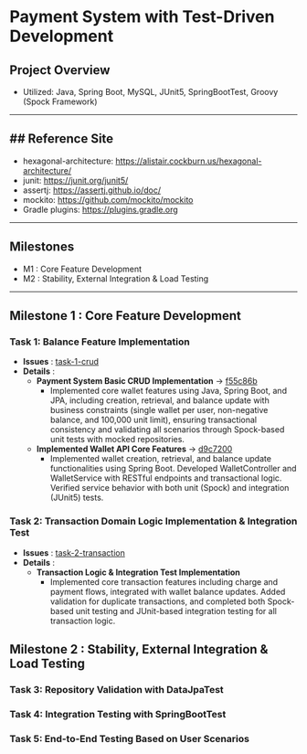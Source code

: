# Payment System with Test-Driven Development

## Project Overview
- Utilized: Java, Spring Boot, MySQL, JUnit5, SpringBootTest, Groovy (Spock Framework)

-----
## ## Reference Site
- hexagonal-architecture: https://alistair.cockburn.us/hexagonal-architecture/
- junit: https://junit.org/junit5/
- assertj: https://assertj.github.io/doc/
- mockito: https://github.com/mockito/mockito
- Gradle plugins: https://plugins.gradle.org

-----
## Milestones
-   M1 : Core Feature Development
-   M2 : Stability, External Integration & Load Testing

-----
## Milestone 1 : Core Feature Development
### Task 1: Balance Feature Implementation
- **Issues** : [task-1-crud](https://github.com/ld5ehom/payment-qa/tree/task-1-crud)
- **Details** :
    - **Payment System Basic CRUD Implementation** -> [f55c86b](https://github.com/ld5ehom/payment-qa/commit/f55c86b626d720fd51113ba99530a1de3630f0f9)
      - Implemented core wallet features using Java, Spring Boot, and JPA, including creation, retrieval, and balance update with business constraints (single wallet per user, non-negative balance, and 100,000 unit limit), ensuring transactional consistency and validating all scenarios through Spock-based unit tests with mocked repositories.
    - **Implemented Wallet API Core Features** -> [d9c7200](https://github.com/ld5ehom/payment-qa/commit/d9c7200a7077d1ec33c28acfedf868d2dbc89108)
      - Implemented wallet creation, retrieval, and balance update functionalities using Spring Boot. Developed WalletController and WalletService with RESTful endpoints and transactional logic. Verified service behavior with both unit (Spock) and integration (JUnit5) tests.

### Task 2: Transaction Domain Logic Implementation & Integration Test
- **Issues** : [task-2-transaction](https://github.com/ld5ehom/payment-qa/tree/task-2-transaction)
- **Details** :
  - **Transaction Logic & Integration Test Implementation**
    - Implemented core transaction features including charge and payment flows, integrated with wallet balance updates. Added validation for duplicate transactions, and completed both Spock-based unit testing and JUnit-based integration testing for all transaction logic.

## Milestone 2 : Stability, External Integration & Load Testing
### Task 3: Repository Validation with DataJpaTest

### Task 4: Integration Testing with SpringBootTest

### Task 5: End-to-End Testing Based on User Scenarios

